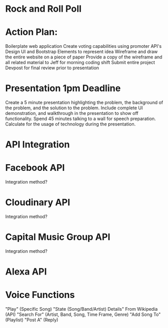 # Rock and Roll Poll

# Action Plan:
Boilerplate web application 
Create voting capabilities using promoter API's
Design UI and Bootstrap Elements to represent idea
Wireframe and draw the entire website on a piece of paper
Provide a copy of the wireframe and all related material to Jeff for morning coding shift
Submit entire project Devpost for final review prior to presentation



# Presentation 1pm Deadline
Create a 5 minute presentation highlighting the problem, the background of the problem, and the solution to the problem. Include complete UI demonstration, and walkthrough in the presentation to show off functionality.
Spend 45 minutes talking to a wall for speech preparation. Calculate for the usage of technology during the presentation.

# API Integration
# Facebook API
Integration method?

# Cloudinary API
Integration method?

# Capital Music Group API
Integration method?

# Alexa API
# Voice Functions
"Play" (Specific Song)
"State (Song/Band/Artist) Details" From Wikipedia (API)
"Search For" (Artist, Band, Song, Time Frame, Genre)
"Add Song To" (Playlist)
"Post A" (Reply)



